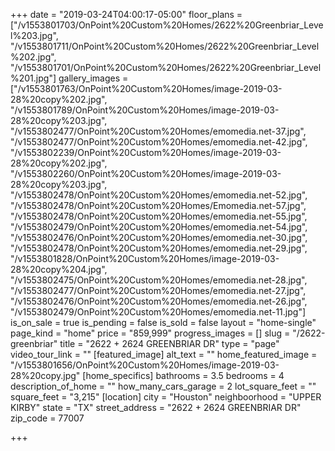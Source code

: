 +++
date = "2019-03-24T04:00:17-05:00"
floor_plans = ["/v1553801703/OnPoint%20Custom%20Homes/2622%20Greenbriar_Level%203.jpg", "/v1553801711/OnPoint%20Custom%20Homes/2622%20Greenbriar_Level%202.jpg", "/v1553801701/OnPoint%20Custom%20Homes/2622%20Greenbriar_Level%201.jpg"]
gallery_images = ["/v1553801763/OnPoint%20Custom%20Homes/image-2019-03-28%20copy%202.jpg", "/v1553801789/OnPoint%20Custom%20Homes/image-2019-03-28%20copy%203.jpg", "/v1553802477/OnPoint%20Custom%20Homes/emomedia.net-37.jpg", "/v1553802477/OnPoint%20Custom%20Homes/emomedia.net-42.jpg", "/v1553802239/OnPoint%20Custom%20Homes/image-2019-03-28%20copy%202.jpg", "/v1553802260/OnPoint%20Custom%20Homes/image-2019-03-28%20copy%203.jpg", "/v1553802478/OnPoint%20Custom%20Homes/emomedia.net-52.jpg", "/v1553802478/OnPoint%20Custom%20Homes/Emomedia.net-57.jpg", "/v1553802478/OnPoint%20Custom%20Homes/emomedia.net-55.jpg", "/v1553802479/OnPoint%20Custom%20Homes/emomedia.net-54.jpg", "/v1553802476/OnPoint%20Custom%20Homes/emomedia.net-30.jpg", "/v1553802478/OnPoint%20Custom%20Homes/emomedia.net-29.jpg", "/v1553801828/OnPoint%20Custom%20Homes/image-2019-03-28%20copy%204.jpg", "/v1553802475/OnPoint%20Custom%20Homes/emomedia.net-28.jpg", "/v1553802477/OnPoint%20Custom%20Homes/emomedia.net-27.jpg", "/v1553802476/OnPoint%20Custom%20Homes/emomedia.net-26.jpg", "/v1553802479/OnPoint%20Custom%20Homes/emomedia.net-11.jpg"]
is_on_sale = true
is_pending = false
is_sold = false
layout = "home-single"
page_kind = "home"
price = "859,999"
progress_images = []
slug = "/2622-greenbriar"
title = "2622 + 2624 GREENBRIAR DR"
type = "page"
video_tour_link = ""
[featured_image]
alt_text = ""
home_featured_image = "/v1553801656/OnPoint%20Custom%20Homes/image-2019-03-28%20copy.jpg"
[home_specifics]
bathrooms = 3.5
bedrooms = 4
description_of_home = ""
how_many_cars_garage = 2
lot_square_feet = ""
square_feet = "3,215"
[location]
city = "Houston"
neighboorhood = "UPPER KIRBY"
state = "TX"
street_address = "2622 + 2624 GREENBRIAR DR"
zip_code = 77007

+++
